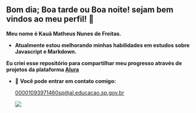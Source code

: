 ## **Bom dia; Boa tarde ou Boa noite! sejam bem vindos ao meu perfil!**  👋

**Meu nome é Kauã Matheus Nunes de Freitas.**

- **Atualmente estou melhorando minhas habilidades em estudos sobre Javascript e Markdown.**

**Eu criei esse repositório para compartilhar meu progresso através de projetos da plataforma [Alura](https://cursos.alura.com.br)**

- 🔭 **Você pode entrar em contato comigo:**

  00001093971460sp@al.educacao.sp.gov.br
  

  ![](https://media1.tenor.com/m/rwiQYAbzUS0AAAAC/emoji-funny.gif)
  
